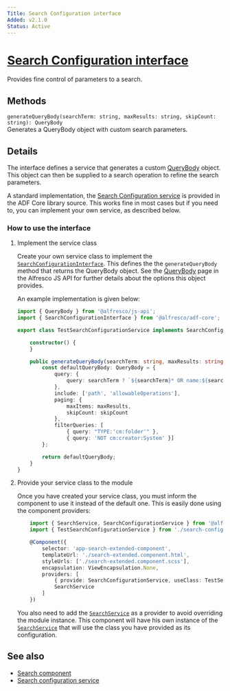 ```yaml
---
Title: Search Configuration interface
Added: v2.1.0
Status: Active
---
```


# [Search Configuration interface](../../../lib/content-services/src/lib/common/interfaces/search-configuration.interface.ts "Defined in search-configuration.interface.ts")

Provides fine control of parameters to a search.

## Methods

`generateQueryBody(searchTerm: string, maxResults: string, skipCount: string): QueryBody`<br/>
Generates a QueryBody object with custom search parameters.

## Details

The interface defines a service that generates a custom
[QueryBody](https://github.com/Alfresco/alfresco-js-api/blob/1.6.0/src/alfresco-search-rest-api/docs/QueryBody.md)
object. This object can then be supplied to a search operation to refine the search parameters.

A standard implementation, the
[Search Configuration service](../services/search-configuration.service.md) is provided in the ADF Core library
source. This works fine in most cases but if you need to, you can implement your own service, as
described below.

### How to use the interface

1.  Implement the service class

    Create your own service class to implement the [`SearchConfigurationInterface`](../../core/interfaces/search-configuration.interface.md). This defines the
    the `generateQueryBody` method that returns the QueryBody object. See the
    [QueryBody](https://github.com/Alfresco/alfresco-js-api/blob/1.6.0/src/alfresco-search-rest-api/docs/QueryBody.md)
    page in the Alfresco JS API for further details about the options this object provides.

    An example implementation is given below:

    ```ts
    import { QueryBody } from '@alfresco/js-api';
    import { SearchConfigurationInterface } from '@alfresco/adf-core';

    export class TestSearchConfigurationService implements SearchConfigurationInterface {

        constructor() {
        }

        public generateQueryBody(searchTerm: string, maxResults: string, skipCount: string): QueryBody {
            const defaultQueryBody: QueryBody = {
                query: {
                    query: searchTerm ? `${searchTerm}* OR name:${searchTerm}*` : searchTerm
                },
                include: ['path', 'allowableOperations'],
                paging: {
                    maxItems: maxResults,
                    skipCount: skipCount
                },
                filterQueries: [
                    { query: "TYPE:'cm:folder'" },
                    { query: 'NOT cm:creator:System' }]
            };

            return defaultQueryBody;
        }
    }
    ```

2.  Provide your service class to the module

    Once you have created your service class, you must inform the component to use it instead
    of the default one. This is easily done using the component providers:

    ```ts
        import { SearchService, SearchConfigurationService } from '@alfresco/adf-core';
        import { TestSearchConfigurationService } from './search-config-test.service';

        @Component({
            selector: 'app-search-extended-component',
            templateUrl: './search-extended.component.html',
            styleUrls: ['./search-extended.component.scss'],
            encapsulation: ViewEncapsulation.None,
            providers: [
                { provide: SearchConfigurationService, useClass: TestSearchConfigurationService },
                SearchService
            ]
        })
    ```

    You also need to add the [`SearchService`](../../core/services/search.service.md) as a provider to avoid overriding the module instance. This component will have his own instance of the [`SearchService`](../../core/services/search.service.md) that will use the class you have provided
    as its configuration.

## See also

-   [Search component](../../content-services/components/search.component.md)
-   [Search configuration service](../services/search-configuration.service.md)
